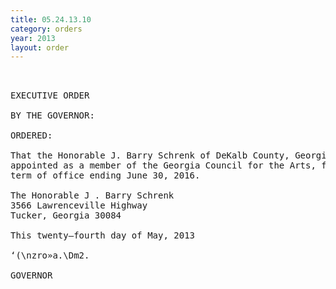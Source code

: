 ```yaml
---
title: 05.24.13.10
category: orders
year: 2013
layout: order
---
```


<pre> 

EXECUTIVE ORDER

BY THE GOVERNOR:

ORDERED:

That the Honorable J. Barry Schrenk of DeKalb County, Georgia, is
appointed as a member of the Georgia Council for the Arts, for a
term of office ending June 30, 2016.

The Honorable J . Barry Schrenk
3566 Lawrenceville Highway
Tucker, Georgia 30084

This twenty—fourth day of May, 2013

‘(\nzro»a.\Dm2.

GOVERNOR

</pre>
